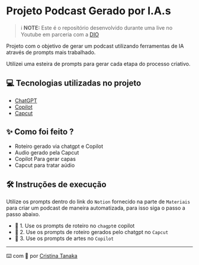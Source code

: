 


    
   
# Projeto Podcast Gerado por I.A.s


 > ℹ️ **NOTE:** Este é o repositório desenvolvido durante uma live no Youtube em parceria com a [DIO](https://dio.me)

Projeto com o objetivo de gerar um podcast utilizando ferramentas de IA através de prompts mais trabalhado.

Utilizei uma esteira de prompts para gerar cada etapa do processo criativo.

## 💻 Tecnologias utilizadas no projeto

- [ChatGPT](https://chat.openai.com/) 
- [Copilot](https://copilot.microsoft.com/)
- [Capcut](https://www.capcut.com/)

## ✨ Como foi feito ?

- Roteiro gerado via chatgpt e Copilot
- Audio gerado pela Capcut
- Copilot Para gerar capas
- Capcut para tratar aúdio


## 🛠️ Instruções de execução

Utilize os prompts dentro do link do `Notion` fornecido na parte de `Materiais` para criar um podcast de maneira automatizada, para isso siga o passo a passo abaixo.

- 🤖 1. Use os prompts de roteiro no `chagpt`e copilot
- 🤖 2. Use os prompts de roteiro gerados pelo chatgpt no  `Capcut`
- 🤖 3. Use os prompts de artes no `Copilot`


---

⌨️ com 💜 por [Cristina Tanaka](https://github.com/cristinatanaka1708/)
